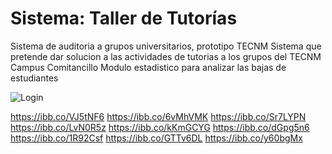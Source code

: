 
# Sistema: Taller de Tutorías

Sistema de auditoria a grupos universitarios, prototipo TECNM
Sistema que pretende dar solucion a las actividades de tutorias a los grupos del TECNM Campus Comitancillo
Modulo estadistico para analizar las bajas de estudiantes



<img src="/sis_auditoria/Capturas/blubug.png" alt="Login" title="Login">


https://ibb.co/VJ5tNF6
https://ibb.co/6vMhVMK
https://ibb.co/Sr7LYPN
https://ibb.co/LvN0R5z
https://ibb.co/kKmGCYG
https://ibb.co/dGpg5n6
https://ibb.co/1R92Csf
https://ibb.co/GTTv6DL
https://ibb.co/y60bgMx

